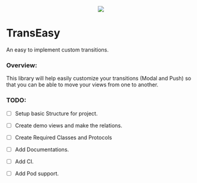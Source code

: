 

<p align="center">
<a href="https://cocoapods.org"><img src='https://img.shields.io/cocoapods/v/TransEasy.svg' /></a>
</p>

# TransEasy
An easy to implement custom transitions.



### Overview:

This library will help easily customize your transitions (Modal and Push) so that you can be able to move your views from one to another.

### TODO:

- [ ] Setup basic Structure for project.
- [ ] Create demo views and make the relations.
- [ ] Create Required Classes and Protocols
- [ ] Add Documentations.
- [ ] Add CI.
- [ ] Add Pod support.

